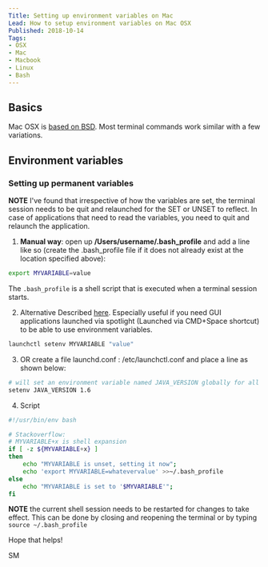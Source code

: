```yaml
---
Title: Setting up environment variables on Mac 
Lead: How to setup environment variables on Mac OSX
Published: 2018-10-14
Tags: 
- OSX
- Mac
- Macbook 
- Linux
- Bash
---
```


## Basics
Mac OSX is [based on BSD](https://en.wikipedia.org/wiki/Architecture_of_macOS). Most terminal commands work similar with a few variations.

## Environment variables
### Setting up permanent variables

**NOTE** I've found that irrespective of how the variables are set, the terminal session needs to be quit and relaunched for the SET or UNSET to reflect. In case of applications that need to read the variables, you need to quit and relaunch the application.

1. **Manual way**: open up __/Users/username/.bash_profile__ and add a line like so (create the .bash_profile file if it does not already exist at the location specified above):
```bash
export MYVARIABLE=value
```
The ```.bash_profile``` is a shell script that is executed when a terminal session starts.

2. Alternative
Described [here](https://stackoverflow.com/a/588442/190476). Especially useful if you need GUI applications launched via spotlight (Launched via CMD+Space shortcut) to be able to use environment variables.
```bash 
launchctl setenv MYVARIABLE "value"
```

3. OR create a file launchd.conf : /etc/launchctl.conf and place a line as shown below:
```bash 
# will set an environment variable named JAVA_VERSION globally for all users
setenv JAVA_VERSION 1.6
```

4. Script
```bash
#!/usr/bin/env bash

# Stackoverflow: 
# MYVARIABLE+x is shell expansion
if [ -z ${MYVARIABLE+x} ] 
then
    echo "MYVARIABLE is unset, setting it now";
    echo 'export MYVARIABLE=whatevervalue' >>~/.bash_profile
else 
    echo "MYVARIABLE is set to '$MYVARIABLE'"; 
fi
```
**NOTE** the current shell session needs to be restarted for changes to take effect. This can be done by closing and reopening the terminal or by typing ``` source ~/.bash_profile ```

Hope that helps!

SM